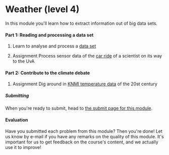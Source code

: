 # Weather (level 4)

In this module you'll learn how to extract information out of big data sets.

#### Part 1: Reading and processing a data set

1. Learn to analyse and process a [data set](/python/files)

2. <span class="badge badge-primary">Assignment</span> Process sensor data of the [car ride](/weather/dataprocessing) of a scientist on its way to the UvA

#### Part 2: Contribute to the climate debate

1. <span class="badge badge-primary">Assignment</span> Dig around in [KNMI temperature data](/weather/climate) of the 20st century

##### Submitting

When you're ready to submit, head to [the submit page for this module](/weather/submit).

#### Evaluation

Have you submitted each problem from this module? Then you're done! Let us know by e-mail if you have any remarks on the quality of this module. It's important for us to get feedback on the course's content, and we actually use it to improve!
